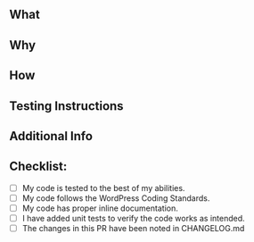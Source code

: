 <!--
Thanks for taking the time to submit a Pull Request.
-->

## What
<!-- In a few words, what does this PR actually change -->

## Why
<!-- Why is this PR necessary? Please any existing previous issue(s) or PR(s) and include a short summary here, too -->

## How
<!-- How is your PR addressing the issue at hand? What are the implementation details?  -->

## Testing Instructions
<!-- Please include step by step instructions on how to test this PR. -->
<!-- 1. Open a Post or Page. -->
<!-- 2. Insert a Heading Block. -->
<!-- 3. etc. -->

## Additional Info
<!-- Please include any relevant logs, error output, GraphiQL screenshots, etc -->

## Checklist:
<!-- We encourage you to complete this checklist to the best of your abilities. If you can't do everything, that's okay too.  -->
- [ ] My code is tested to the best of my abilities.
- [ ] My code follows the WordPress Coding Standards. <!-- Check code: `composer run check-cs`, Guidelines: https://developer.wordpress.org/coding-standards/wordpress-coding-standards/php/ -->
- [ ] My code has proper inline documentation. <!-- Guidelines: https://developer.wordpress.org/coding-standards/inline-documentation-standards/php/ -->
- [ ] I have added unit tests to verify the code works as intended.
- [ ] The changes in this PR have been noted in CHANGELOG.md 
